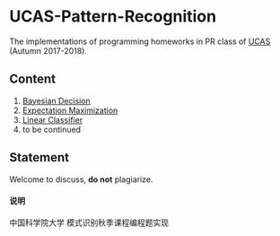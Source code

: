 # UCAS-Pattern-Recognition
The implementations of programming homeworks in PR class of [UCAS](http://www.gucas.ac.cn/) (Autumn 2017-2018).

## Content
1. [Bayesian Decision](https://github.com/HolmesShuan/UCAS-Pattern-Recognition/blob/master/Bayesian%20Decision/)
2. [Expectation Maximization](https://github.com/HolmesShuan/UCAS-Pattern-Recognition/tree/master/Expectation-Maximization/)
3. [Linear Classifier](https://github.com/HolmesShuan/UCAS-Pattern-Recognition/tree/master/Linear%20Classifier)
4. to be continued

## Statement
Welcome to discuss, **do not** plagiarize.

#### 说明
中国科学院大学 模式识别秋季课程编程题实现<br>
